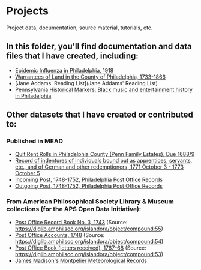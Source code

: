 # Projects
Project data, documentation, source material, tutorials, etc.

## In this folder, you'll find documentation and data files that I have created, including:
- [Epidemic Influenza in Philadelphia, 1918](https://github.com/cynthiaheider/projects/tree/master/influenza1918)
- [Warrantees of Land in the County of Philadelphia, 1733-1866](https://github.com/cynthiaheider/projects/tree/master/philadelphiawarrantees)
- [Jane Addams' Reading List](Jane Addams' Reading List)
- [Pennsylvania Historical Markers: Black music and entertainment history in Philadelphia](https://github.com/cynthiaheider/projects/tree/master/PAhistoricmarkers)
 
 ## Other datasets that I have created or contributed to:
 ### Published in MEAD
 - [Quit Rent Rolls in Philadelphia County (Penn Family Estates), Due 1688/9](https://repository.upenn.edu/mead/43/)
 - [Record of indentures of individuals bound out as apprentices, servants, etc., and of German and other redemptioners, 1771 October 3 - 1773 October 5](https://repository.upenn.edu/mead/33/)
 - [Incoming Post, 1748-1752, Philadelphia Post Office Records](http://repository.upenn.edu/mead/29)
 - [Outgoing Post, 1748-1752, Philadelphia Post Office Records](https://repository.upenn.edu/mead/30/)

### From American Philosophical Society Library & Museum collections (for the APS Open Data Initiative):
- [Post Office Record Book No. 3, 1743](https://github.com/AmericanPhilosophicalSociety/Historic-Postal-Data/tree/master/Post%20Office%20Record%20Book%20No.%203%2C%201743) (Source: https://diglib.amphilsoc.org/islandora/object/compound:55)
- [Post Office Accounts, 1748](https://github.com/AmericanPhilosophicalSociety/Historic-Postal-Data/tree/master/Post%20Office%20Accounts%2C%201748)  (Source: https://diglib.amphilsoc.org/islandora/object/compound:54)
- [Post Office Book (letters received), 1767-68](https://github.com/AmericanPhilosophicalSociety/Historic-Postal-Data/tree/master/Post%20Office%20Book%2C%201767-68) (Source: https://diglib.amphilsoc.org/islandora/object/compound:53)
- [James Madison's Montpelier Meteorological Records](https://github.com/AmericanPhilosophicalSociety/Historic-Weather-Data/tree/main/James%20Madison's%20Montpelier%20Meteorological%20Records)
